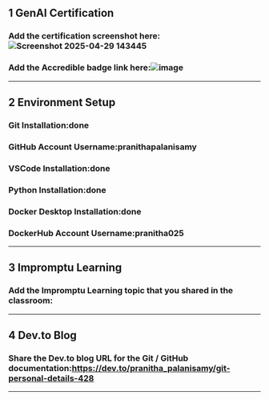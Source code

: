 ## 1 GenAI Certification
### Add the certification screenshot here:![Screenshot 2025-04-29 143445](https://github.com/user-attachments/assets/707b02ea-adeb-486c-a657-92552f9122a4)

### Add the Accredible badge link here:![image](https://github.com/user-attachments/assets/0bed9fcb-94f3-4f77-9010-cef9d360eba8)

-----
## 2 Environment Setup
### Git Installation:done
### GitHub Account Username:pranithapalanisamy
### VSCode Installation:done
### Python Installation:done
### Docker Desktop Installation:done
### DockerHub Account Username:pranitha025
-----
## 3 Impromptu Learning
### Add the Impromptu Learning topic that you shared in the classroom:
-----
## 4 Dev.to Blog
### Share the Dev.to blog URL for the Git / GitHub documentation:https://dev.to/pranitha_palanisamy/git-personal-details-428
-----
